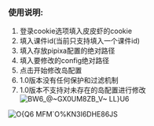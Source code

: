 ### 使用说明:
1. 登录cookie选项填入皮皮虾的cookie
2. 填入课件id(当前只支持填入一个课件id)
3. 填入存放pipixa配置的绝对路径
4. 填入要修改的config绝对路径
5. 点击开始修改岛配置
6. 1.0版本没有任何保护和过滤机制
7. 1.0版本不支持对未存在的岛配置进行修改
![BW6_@~GX0UM8ZB_V~ LL}U6](https://user-images.githubusercontent.com/78841286/156689611-6880de17-84a0-402f-a25e-42fbae03645d.png)


![O{Q6 MFM`O%KN3I6DHE86JS](https://user-images.githubusercontent.com/78841286/156689340-ff4e33b0-591b-415c-bb0b-8025cf52dadd.png)
